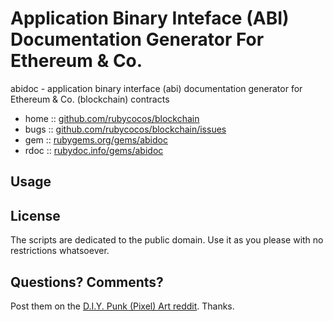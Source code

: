 #  Application Binary Inteface (ABI) Documentation Generator For Ethereum & Co.

abidoc - application binary interface (abi) documentation generator for Ethereum & Co. (blockchain) contracts


* home  :: [github.com/rubycocos/blockchain](https://github.com/rubycocos/blockchain)
* bugs  :: [github.com/rubycocos/blockchain/issues](https://github.com/rubycocos/blockchain/issues)
* gem   :: [rubygems.org/gems/abidoc](https://rubygems.org/gems/abidoc)
* rdoc  :: [rubydoc.info/gems/abidoc](http://rubydoc.info/gems/abidoc)


## Usage




## License

The scripts are dedicated to the public domain.
Use it as you please with no restrictions whatsoever.


## Questions? Comments?


Post them on the [D.I.Y. Punk (Pixel) Art reddit](https://old.reddit.com/r/DIYPunkArt). Thanks.


